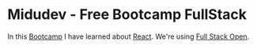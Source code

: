 # Midudev - Free Bootcamp FullStack

In this [Bootcamp](https://www.youtube.com/playlist?list=PLV8x_i1fqBw0Kn_fBIZTa3wS_VZAqddX7) I have learned about [React](https://reactjs.org/).
We're using [Full Stack Open](https://fullstackopen.com/).